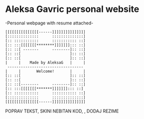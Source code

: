 # Aleksa Gavric personal website

-Personal webpage with resume attached-

    [[[[[[[[[[[[[[[------]]]]]]]]]]]]]]]
    [::::::::::::::      ::::::::::::::]
    [:: :::::::::::      ::::::::::: ::]
    [:: :::[[[[[[[********]]]]]]]::: ::]
    [:: ::[ -------      --------]:: ::]
    [:: ::[                      ]:: ::]
    [:: ::[                      ]:: ::]
    |     |    Made by AleksaG   |     |
     ----------------------------------
    |     |       Welcome!       |     |
    [:: ::[                      ]:: ::]
    [:: ::[                      ]:: ::]
    [:: ::[--------      --------]:: ::]
    [:: :::[[[[[[[*******]]]]]]]::: ::]
    [:: :::::::::::      ::::::::::: ::]
    [::::::::::::::      ::::::::::::::]
    [[[[[[[[[[[[[[[------]]]]]]]]]]]]]]]

 POPRAV TEKST, SKINI NEBITAN KOD, , DODAJ REZIME
 
